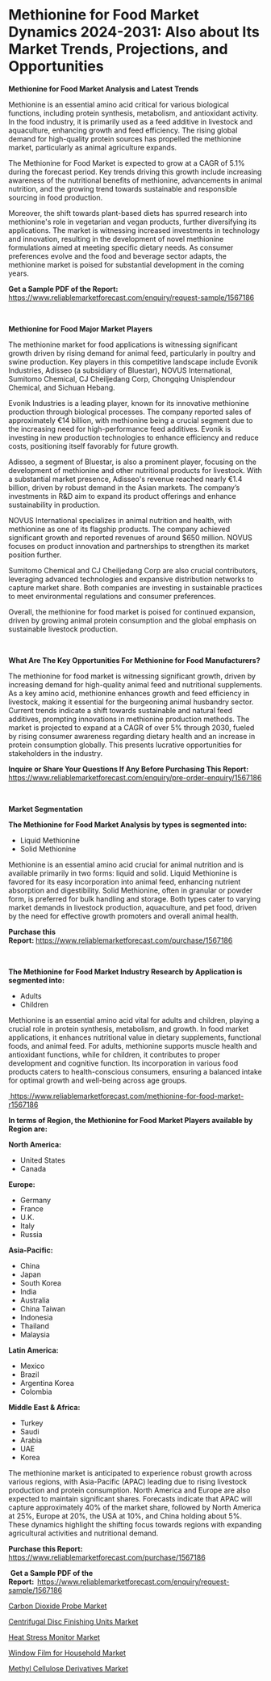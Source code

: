 <p><h1>Methionine for Food Market Dynamics 2024-2031: Also about Its Market Trends, Projections, and Opportunities</h1></p><p><strong>Methionine for Food Market Analysis and Latest Trends</strong></p>
<p><p>Methionine is an essential amino acid critical for various biological functions, including protein synthesis, metabolism, and antioxidant activity. In the food industry, it is primarily used as a feed additive in livestock and aquaculture, enhancing growth and feed efficiency. The rising global demand for high-quality protein sources has propelled the methionine market, particularly as animal agriculture expands. </p><p>The Methionine for Food Market is expected to grow at a CAGR of 5.1% during the forecast period. Key trends driving this growth include increasing awareness of the nutritional benefits of methionine, advancements in animal nutrition, and the growing trend towards sustainable and responsible sourcing in food production. </p><p>Moreover, the shift towards plant-based diets has spurred research into methionine's role in vegetarian and vegan products, further diversifying its applications. The market is witnessing increased investments in technology and innovation, resulting in the development of novel methionine formulations aimed at meeting specific dietary needs. As consumer preferences evolve and the food and beverage sector adapts, the methionine market is poised for substantial development in the coming years.</p></p>
<p><strong>Get a Sample PDF of the Report:&nbsp;</strong> <a href="https://www.reliablemarketforecast.com/enquiry/request-sample/1567186">https://www.reliablemarketforecast.com/enquiry/request-sample/1567186</a></p>
<p>&nbsp;</p>
<p><strong>Methionine for Food Major Market Players</strong></p>
<p><p>The methionine market for food applications is witnessing significant growth driven by rising demand for animal feed, particularly in poultry and swine production. Key players in this competitive landscape include Evonik Industries, Adisseo (a subsidiary of Bluestar), NOVUS International, Sumitomo Chemical, CJ Cheiljedang Corp, Chongqing Unisplendour Chemical, and Sichuan Hebang.</p><p>Evonik Industries is a leading player, known for its innovative methionine production through biological processes. The company reported sales of approximately €14 billion, with methionine being a crucial segment due to the increasing need for high-performance feed additives. Evonik is investing in new production technologies to enhance efficiency and reduce costs, positioning itself favorably for future growth.</p><p>Adisseo, a segment of Bluestar, is also a prominent player, focusing on the development of methionine and other nutritional products for livestock. With a substantial market presence, Adisseo's revenue reached nearly €1.4 billion, driven by robust demand in the Asian markets. The company’s investments in R&D aim to expand its product offerings and enhance sustainability in production.</p><p>NOVUS International specializes in animal nutrition and health, with methionine as one of its flagship products. The company achieved significant growth and reported revenues of around $650 million. NOVUS focuses on product innovation and partnerships to strengthen its market position further.</p><p>Sumitomo Chemical and CJ Cheiljedang Corp are also crucial contributors, leveraging advanced technologies and expansive distribution networks to capture market share. Both companies are investing in sustainable practices to meet environmental regulations and consumer preferences.</p><p>Overall, the methionine for food market is poised for continued expansion, driven by growing animal protein consumption and the global emphasis on sustainable livestock production.</p></p>
<p>&nbsp;</p>
<p><strong>What Are The Key Opportunities For Methionine for Food Manufacturers?</strong></p>
<p><p>The methionine for food market is witnessing significant growth, driven by increasing demand for high-quality animal feed and nutritional supplements. As a key amino acid, methionine enhances growth and feed efficiency in livestock, making it essential for the burgeoning animal husbandry sector. Current trends indicate a shift towards sustainable and natural feed additives, prompting innovations in methionine production methods. The market is projected to expand at a CAGR of over 5% through 2030, fueled by rising consumer awareness regarding dietary health and an increase in protein consumption globally. This presents lucrative opportunities for stakeholders in the industry.</p></p>
<p><strong>Inquire or Share Your Questions If Any Before Purchasing This Report:</strong> <a href="https://www.reliablemarketforecast.com/enquiry/pre-order-enquiry/1567186">https://www.reliablemarketforecast.com/enquiry/pre-order-enquiry/1567186</a></p>
<p>&nbsp;</p>
<p><strong>Market Segmentation</strong></p>
<p><strong>The Methionine for Food Market Analysis by types is segmented into:</strong></p>
<p><ul><li>Liquid Methionine</li><li>Solid Methionine</li></ul></p>
<p><p>Methionine is an essential amino acid crucial for animal nutrition and is available primarily in two forms: liquid and solid. Liquid Methionine is favored for its easy incorporation into animal feed, enhancing nutrient absorption and digestibility. Solid Methionine, often in granular or powder form, is preferred for bulk handling and storage. Both types cater to varying market demands in livestock production, aquaculture, and pet food, driven by the need for effective growth promoters and overall animal health.</p></p>
<p><strong>Purchase this Report:&nbsp;</strong><a href="https://www.reliablemarketforecast.com/purchase/1567186">https://www.reliablemarketforecast.com/purchase/1567186</a></p>
<p>&nbsp;</p>
<p><strong>The Methionine for Food Market Industry Research by Application is segmented into:</strong></p>
<p><ul><li>Adults</li><li>Children</li></ul></p>
<p><p>Methionine is an essential amino acid vital for adults and children, playing a crucial role in protein synthesis, metabolism, and growth. In food market applications, it enhances nutritional value in dietary supplements, functional foods, and animal feed. For adults, methionine supports muscle health and antioxidant functions, while for children, it contributes to proper development and cognitive function. Its incorporation in various food products caters to health-conscious consumers, ensuring a balanced intake for optimal growth and well-being across age groups.</p></p>
<p><a href="https://www.reliablemarketforecast.com/methionine-for-food-market-r1567186">&nbsp;https://www.reliablemarketforecast.com/methionine-for-food-market-r1567186</a></p>
<p><strong>In terms of Region, the Methionine for Food Market Players available by Region are:</strong></p>
<p>
    <p> <strong> North America: </strong>
        <ul>
            <li>United States</li>
            <li>Canada</li>
        </ul>
        </p> 
    <p> <strong> Europe: </strong>
        <ul>
            <li>Germany</li>
            <li>France</li>
            <li>U.K.</li>
            <li>Italy</li>
            <li>Russia</li>
        </ul>
        </p> 
    <p> <strong> Asia-Pacific: </strong>
        <ul>
            <li>China</li>
            <li>Japan</li>
            <li>South Korea</li>
            <li>India</li>
            <li>Australia</li>
            <li>China Taiwan</li>
            <li>Indonesia</li>
            <li>Thailand</li>
            <li>Malaysia</li>
        </ul>
        </p> 
    <p> <strong> Latin America: </strong>
        <ul>
            <li>Mexico</li>
            <li>Brazil</li>
            <li>Argentina Korea</li>
            <li>Colombia</li>
        </ul>
        </p> 
    <p> <strong> Middle East & Africa: </strong>
        <ul>
            <li>Turkey</li>
            <li>Saudi</li>
            <li>Arabia</li>
            <li>UAE</li>
            <li>Korea</li>
        </ul>
    </p>
    </p>
<p><p>The methionine market is anticipated to experience robust growth across various regions, with Asia-Pacific (APAC) leading due to rising livestock production and protein consumption. North America and Europe are also expected to maintain significant shares. Forecasts indicate that APAC will capture approximately 40% of the market share, followed by North America at 25%, Europe at 20%, the USA at 10%, and China holding about 5%. These dynamics highlight the shifting focus towards regions with expanding agricultural activities and nutritional demand.</p></p>
<p><strong>Purchase this Report: </strong><a href="https://www.reliablemarketforecast.com/purchase/1567186">https://www.reliablemarketforecast.com/purchase/1567186</a></p>
<p>&nbsp;<strong>Get a Sample PDF of the Report:&nbsp;&nbsp;</strong><a href="https://www.reliablemarketforecast.com/enquiry/request-sample/1567186">https://www.reliablemarketforecast.com/enquiry/request-sample/1567186</a></p>
<p><strong></strong></p>
<p><p><a href="https://www.linkedin.com/pulse/carbon-dioxide-probe-market-global-regional-analysis-ui0af?trackingId=7AUL6vJ%2BQmuU1CmXmhKDTA%3D%3D">Carbon Dioxide Probe Market</a></p><p><a href="https://medium.com/@jaydawisoky2014/centrifugal-disc-finishing-units-market-research-report-includes-analysis-on-market-size-share-and-3e71ae46db42?postPublishedType=repub">Centrifugal Disc Finishing Units Market</a></p><p><a href="https://www.linkedin.com/pulse/heat-stress-monitor-market-investigation-industry-evolution-m13bf?trackingId=COJqCw4ISwq3K9bml%2FwpPw%3D%3D">Heat Stress Monitor Market</a></p><p><a href="https://github.com/gdfhhhj/Market-Research-Report-List-6/blob/main/window-film-for-household-market.md">Window Film for Household Market</a></p><p><a href="https://issuu.com/reportprime-2/docs/methyl-cellulose-derivatives-market_c5615ea22cc2ad">Methyl Cellulose Derivatives Market</a></p></p>